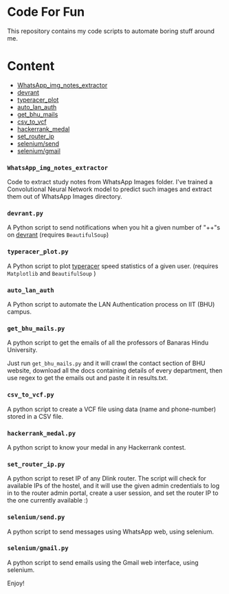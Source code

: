 # Code For Fun

This repository contains my code scripts to automate boring stuff around me.

# Content
- [WhatsApp_img_notes_extractor](#WhatsApp_img_notes_extractor)
- [devrant](#devrant.py)
- [typeracer_plot](#typeracer_plot.py)
- [auto_lan_auth](#auto_lan_auth)
- [get_bhu_mails](#get_bhu_mails.py)
- [csv_to_vcf](#csv_to_vcf.py)
- [hackerrank_medal](#hackerrank_medal.py)
- [set_router_ip](#set_router_ip.py)
- [selenium/send](#selenium/send.py)
- [selenium/gmail](#selenium/gmail.py)

### `WhatsApp_img_notes_extractor`

Code to extract study notes from WhatsApp Images folder. I've trained a Convolutional Neural Network model to predict such images and extract them out of WhatsApp Images directory.

### `devrant.py`

A Python script to send notifications when you hit a given number of "++"s on [devrant](devrant.com) (requires `BeautifulSoup`)

### `typeracer_plot.py`

A Python script to plot [typeracer](typeracer.com) speed statistics of a given user. (requires `Matplotlib` and `BeautifulSoup` )

### `auto_lan_auth`

A Python script to automate the LAN Authentication process on IIT (BHU) campus.

### `get_bhu_mails.py`

A python script to get the emails of all the professors of Banaras Hindu University.

Just run `get_bhu_mails.py` and it will crawl the contact section of BHU website, download all the docs containing details of every department, then use regex to get the emails out and paste it in results.txt.

### `csv_to_vcf.py`

A python script to create a VCF file using data (name and phone-number) stored in a CSV file.

### `hackerrank_medal.py`

A python script to know your medal in any Hackerrank contest.

### `set_router_ip.py`

A python script to reset IP of any Dlink router. The script will check for available IPs of the hostel, and it will use the given admin credentials to log in to the router admin portal, create a user session, and set the router IP to the one currently available :)

### `selenium/send.py`

A python script to send messages using WhatsApp web, using selenium.

### `selenium/gmail.py`

A python script to send emails using the Gmail web interface, using selenium.

Enjoy!
